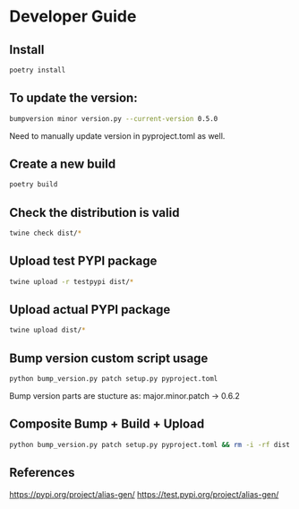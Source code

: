 # Developer Guide

## Install
```bash
poetry install
```

## To update the version:
```bash
bumpversion minor version.py --current-version 0.5.0
```
Need to manually update version in pyproject.toml as well.

## Create a new build
```bash
poetry build
```

## Check the distribution is valid
```bash
twine check dist/*
```

## Upload test PYPI package
```bash
twine upload -r testpypi dist/*
```

## Upload actual PYPI package
```bash
twine upload dist/*
```

## Bump version custom script usage
```bash
python bump_version.py patch setup.py pyproject.toml
```
Bump version parts are stucture as: major.minor.patch -> 0.6.2

## Composite Bump + Build + Upload
```bash
python bump_version.py patch setup.py pyproject.toml && rm -i -rf dist && poetry build && twine upload dist/*
```

## References

https://pypi.org/project/alias-gen/
https://test.pypi.org/project/alias-gen/

